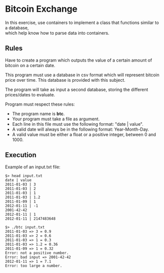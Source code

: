 # Bitcoin Exchange
In this exercise, use containers to implement a class that functions similar to a database,   
which help know how to parse data into containers.

## Rules 
Have to create a program which outputs the value of a certain amount of bitcoin on a certain date.

This program must use a database in csv format which will represent bitcoin price over time. This database is provided with this subject.

The program will take as input a second database, storing the different prices/dates to evaluate.

Program must respect these rules:
* The program name is **btc**.
* Your program must take a file as argument.
* Each line in this file must use the following format: "date | value".
* A valid date will always be in the following format: Year-Month-Day.
* A valid value must be either a float or a positive integer, between 0 and 1000.

## Execution
Example of an input.txt file:
```
$> head input.txt
date | value
2011-01-03 | 3
2011-01-03 | 2
2011-01-03 | 1
2011-01-03 | 1.2
2011-01-09 | 1
2012-01-11 | -1
2001-42-42
2012-01-11 | 1
2012-01-11 | 2147483648
```
```
$> ./btc input.txt
2011-01-03 => 3 = 0.9
2011-01-03 => 2 = 0.6
2011-01-03 => 1 = 0.3
2011-01-03 => 1.2 = 0.36
2011-01-09 => 1 = 0.32
Error: not a positive number.
Error: bad input => 2001-42-42
2012-01-11 => 1 = 7.1
Error: too large a number.
```
